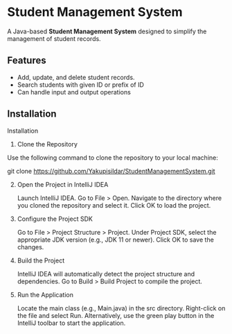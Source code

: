 # Student Management System

A Java-based **Student Management System** designed to simplify the management of student records.

## Features
- Add, update, and delete student records.
- Search students with given ID or prefix of ID
- Can handle input and output operations

## Installation

Installation
1. Clone the Repository

Use the following command to clone the repository to your local machine:

git clone https://github.com/Yakupisildar/StudentManagementSystem.git

2. Open the Project in IntelliJ IDEA

    Launch IntelliJ IDEA.
    Go to File > Open.
    Navigate to the directory where you cloned the repository and select it.
    Click OK to load the project.

3. Configure the Project SDK

    Go to File > Project Structure > Project.
    Under Project SDK, select the appropriate JDK version (e.g., JDK 11 or newer).
    Click OK to save the changes.

4. Build the Project

    IntelliJ IDEA will automatically detect the project structure and dependencies.
    Go to Build > Build Project to compile the project.

5. Run the Application

    Locate the main class (e.g., Main.java) in the src directory.
    Right-click on the file and select Run.
    Alternatively, use the green play button in the IntelliJ toolbar to start the application.
